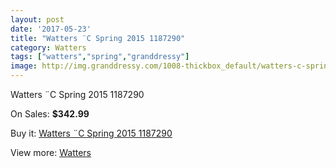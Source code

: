 ```yaml
---
layout: post
date: '2017-05-23'
title: "Watters ¨C Spring 2015 1187290"
category: Watters
tags: ["watters","spring","granddressy"]
image: http://img.granddressy.com/1008-thickbox_default/watters-c-spring-2015-1187290.jpg
---
```

Watters ¨C Spring 2015 1187290

On Sales: **$342.99**
<a href="https://www.granddressy.com/en/watters/760-watters-c-spring-2015-1187290.html"><amp-img layout="responsive" width="600" height="600" src="//img.granddressy.com/1008-thickbox_default/watters-c-spring-2015-1187290.jpg" alt="Watters ¨C Spring 2015 1187290 0" /></a>

Buy it: [Watters ¨C Spring 2015 1187290](https://www.granddressy.com/en/watters/760-watters-c-spring-2015-1187290.html "Watters ¨C Spring 2015 1187290")

View more: [Watters](https://www.granddressy.com/en/33-watters "Watters")